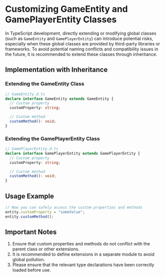 # Customizing GameEntity and GamePlayerEntity Classes

In TypeScript development, directly extending or modifying global classes (such as `GameEntity` and `GamePlayerEntity`) can introduce potential risks, especially when these global classes are provided by third-party libraries or frameworks. To avoid potential naming conflicts and compatibility issues in the future, it is recommended to extend these classes through inheritance.

## Implementation with Inheritance

### Extending the GameEntity Class

```typescript
// GameEntity.d.ts
declare interface GameEntity extends GameEntity {
  // Custom property
  customProperty: string;

  // Custom method
  customMethod(): void;
}
```

### Extending the GamePlayerEntity Class

```typescript
// GamePlayerEntity.d.ts
declare interface GamePlayerEntity extends GamePlayerEntity {
  // Custom property
  customProperty: string;

  // Custom method
  customMethod(): void;
}
```

## Usage Example

```typescript
// Now you can safely access the custom properties and methods
entity.customProperty = "someValue";
entity.customMethod();
```

## Important Notes

1.  Ensure that custom properties and methods do not conflict with the parent class or other extensions.
2.  It is recommended to define extensions in a separate module to avoid global pollution.
3.  Please ensure that the relevant type declarations have been correctly loaded before use.
